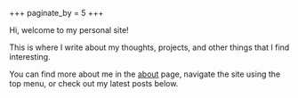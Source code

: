 +++
paginate_by = 5
+++

 Hi, welcome to my personal site!

This is where I write about my thoughts, projects, and other things that I find interesting.

You can find more about me in the [about](/about) page, navigate the site using the top menu, or check out my latest posts below.
